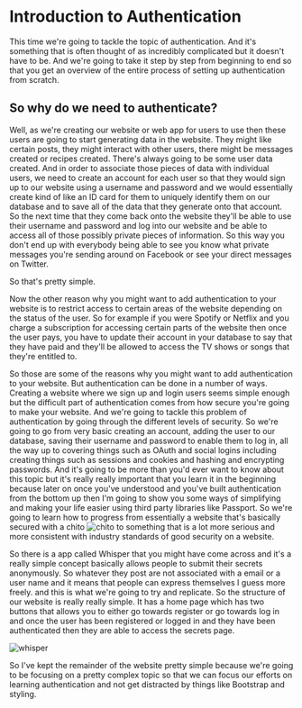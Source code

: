 # Introduction to Authentication

This time we're going to tackle the topic of authentication. And it's something that is often thought of as incredibly complicated but it doesn't have to be. And we're going to take it step by step from beginning to end so that you get an overview of the entire process of setting up authentication from scratch.

## So why do we need to authenticate?

Well, as we're creating our website or web app for users to use then these users are going to start generating data in the website. They might like certain posts, they might interact with other users, there might be messages created or recipes created. There's always going to be some user data created. And in order to associate those pieces of data with individual users, we need to create an account for each user so that they would sign up to our website using a username and password and we would essentially create kind of like an ID card for them to uniquely identify them on our database and to save all of the data that they generate onto that account. So the next time that they come back onto the website they'll be able to use their username and password and log into our website and be able to access all of those possibly private pieces of information. So this way you don't end up with everybody being able to see you know what private messages you're sending around on Facebook or see your direct messages on Twitter.

So that's pretty simple.

Now the other reason why you might want to add authentication to your website is to restrict access to certain areas of the website depending on the status of the user. So for example if you were Spotify or Netflix and you charge a subscription for accessing certain parts of the website then once the user pays, you have to update their account in your database to say that they have paid and they'll be allowed to access the TV shows or songs that they're entitled to.

So those are some of the reasons why you might want to add authentication to your website. But authentication can be done in a number of ways. Creating a website where we sign up and login users seems simple enough but the difficult part of authentication comes from how secure you're going to make your website. And we're going to tackle this problem of authentication by going through the different levels of security. So we're going to go from very basic creating an account, adding the user to our database, saving their username and password to enable them to log in, all the way up to covering things such as OAuth and social logins including creating things such as sessions and cookies and hashing and encrypting passwords. And it's going to be more than you'd ever want to know about this topic but it's really really important that you learn it in the beginning because later on once you've understood and you've built authentication from the bottom up then I'm going to show you some ways of simplifying and making your life easier using third party libraries like Passport. So we're going to learn how to progress from essentially a website that's basically secured with a chito
![chito](./images/chito.png)
 to something that is a lot more serious and more consistent with industry standards of good security on a website.


So there is a app called Whisper that you might have come across and it's a really simple concept basically allows people to submit their secrets anonymously. So whatever they post are not associated with a email or a user name and it means that people can express themselves I guess more freely. and this is what we're going to try and replicate. So the structure of our website is really really simple. It has a home page which has two buttons that allows you to either go towards register or go towards log in and once the user has been registered or logged in and they have been authenticated then they are able to access the secrets page.

![whisper](./images/whisper.png)


So I've kept the remainder of the website pretty simple because we're going to be focusing on a pretty complex topic so that we can focus our efforts on learning authentication and not get distracted by things like Bootstrap and styling.